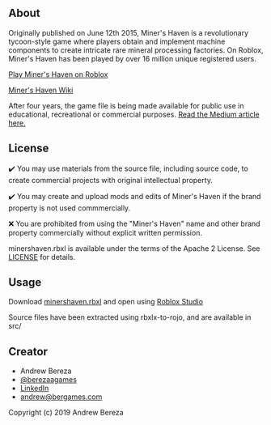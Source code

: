 ## About
Originally published on June 12th 2015, Miner's Haven is a revolutionary tycoon-style game where players obtain and implement machine components to create intricate rare mineral processing factories. On Roblox, Miner's Haven has been played by over 16 million unique registered users.

[Play Miner's Haven on Roblox](https://www.roblox.com/games/258258996/Miners-Haven)

[Miner's Haven Wiki](https://minershaven.fandom.com/wiki/Welcome_To_The_Miner%27s_Haven_Wikia!)

After four years, the game file is being made available for public use in educational, recreational or commercial purposes. [Read the Medium article here.](https://medium.com/@berezaa/releasing-miners-haven-to-the-public-domain-b925eac1729)

## License

✔️ You may use materials from the source file, including source code, to create commercial projects with original intellectual property.

✔️ You may create and upload mods and edits of Miner's Haven if the brand property is not used commmercially.

❌ You are prohibited from using the "Miner's Haven" name and other brand property commercially without explicit written permission.

minershaven.rbxl is available under the terms of the Apache 2 License. See [LICENSE](LICENSE) for details.

## Usage

Download [minershaven.rbxl](minershaven.rbxl) and open using [Roblox Studio](https://www.roblox.com/create)

Source files have been extracted using rbxlx-to-rojo, and are available in src/

## Creator
* Andrew Bereza
* [@berezaagames](https://twitter.com/berezaagames)
* [LinkedIn](https://www.linkedin.com/in/berezaa)
* andrew@bergames.com

Copyright (c) 2019 Andrew Bereza

